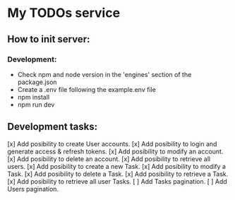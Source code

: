 # My TODOs service

## How to init server:

### Development:

- Check npm and node version in the 'engines' section of the package.json
- Create a .env file following the example.env file
- npm install
- npm run dev

## Development tasks:

[x] Add posibility to create User accounts.
[x] Add posibility to login and generate access & refresh tokens.
[x] Add posibility to modify an account.
[x] Add posibility to delete an account.
[x] Add posibility to retrieve all users.
[x] Add posibility to create a new Task.
[x] Add posibility to modify a Task.
[x] Add posibility to delete a Task.
[x] Add posibility to retrieve a Task.
[x] Add posibility to retrieve all user Tasks.
[ ] Add Tasks pagination.
[ ] Add Users pagination.
